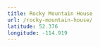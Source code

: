 ```yaml
---
title: Rocky Mountain House
url: /rocky-mountain-house/
latitude: 52.376
longitude: -114.919
---
```

